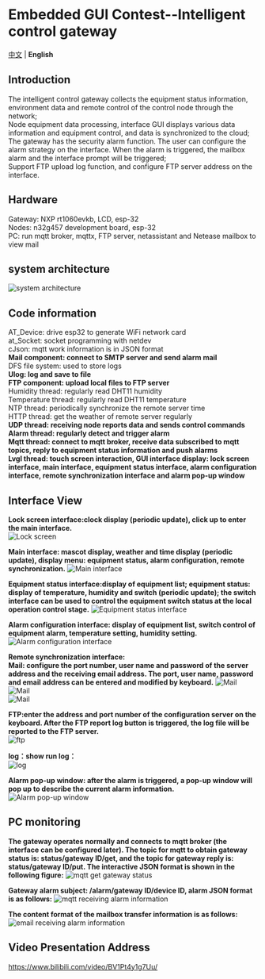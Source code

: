 # Embedded GUI Contest--Intelligent control gateway
[中文](README_zh.md) | **English**

## Introduction 
The intelligent control gateway collects the equipment status information, environment data and remote control of the control node through the network;  
Node equipment data processing, interface GUI displays various data information and equipment control, and data is synchronized to the cloud;  
The gateway has the security alarm function. The user can configure the alarm strategy on the interface. When the alarm is triggered, the mailbox alarm and the interface prompt will be triggered;  
Support FTP upload log function, and configure FTP server address on the interface.  

## Hardware 
Gateway: NXP rt1060evkb, LCD, esp-32  
Nodes: n32g457 development board, esp-32  
PC: run mqtt broker, mqttx, FTP server, netassistant and Netease mailbox to view mail  

## system architecture
![system architecture](pic/system.png)

## Code information
AT_Device: drive esp32 to generate WiFi network card  
at_Socket: socket programming with netdev  
cJson: mqtt work information is in JSON format  
**Mail component: connect to SMTP server and send alarm mail**  
DFS file system: used to store logs  
**Ulog: log and save to file**  
**FTP component: upload local files to FTP server**  
Humidity thread: regularly read DHT11 humidity  
Temperature thread: regularly read DHT11 temperature  
NTP thread: periodically synchronize the remote server time  
HTTP thread: get the weather of remote server regularly  
**UDP thread: receiving node reports data and sends control commands**  
**Alarm thread: regularly detect and trigger alarm**  
**Mqtt thread: connect to mqtt broker, receive data subscribed to mqtt topics, reply to equipment status information and push alarms**  
**Lvgl thread: touch screen interaction, GUI interface display: lock screen interface, main interface, equipment status interface, alarm configuration interface, remote synchronization interface and alarm pop-up window**  

## Interface View

**Lock screen interface:clock display (periodic update), click up to enter the main interface.**  
![Lock screen](pic/lock.png)  

**Main interface: mascot display, weather and time display (periodic update), display menu: equipment status, alarm configuration, remote synchronization.**
![Main interface](pic/main.png)   

**Equipment status interface:display of equipment list; equipment status: display of temperature, humidity and switch (periodic update); the switch interface can be used to control the equipment switch status at the local operation control stage.**
![Equipment status interface](pic/status.png)  

**Alarm configuration interface: display of equipment list, switch control of equipment alarm, temperature setting, humidity setting.**
![Alarm configuration interface](pic/alarmset.png)  

**Remote synchronization interface:**  
**Mail: configure the port number, user name and password of the server address and the receiving email address. The port, user name, password and email address can be entered and modified by keyboard.**
![Mail](pic/mail.png)  
![Mail](pic/mailu.png)    
![Mail](pic/mailr.png)  

**FTP:enter the address and port number of the configuration server on the keyboard. After the FTP report log button is triggered, the log file will be reported to the FTP server.**  
![ftp](pic/ftp.png)  

**log：show run log：**  
![log](pic/log.png)  


**Alarm pop-up window: after the alarm is triggered, a pop-up window will pop up to describe the current alarm information.**  
![Alarm pop-up window](pic/alarm.png)  

## PC monitoring
**The gateway operates normally and connects to mqtt broker (the interface can be configured later). The topic for mqtt to obtain gateway status is: status/gateway ID/get, and the topic for gateway reply is: status/gateway ID/put. The interactive JSON format is shown in the following figure:**
![mqtt get gateway status](pic/mqttget.png)  

**Gateway alarm subject: /alarm/gateway ID/device ID, alarm JSON format is as follows:**
![mqtt receiving alarm information](pic/mqttup.png)


**The content format of the mailbox transfer information is as follows:**
![email receiving alarm information](pic/web.png)


## Video Presentation Address
https://www.bilibili.com/video/BV1Pt4y1g7Uu/
